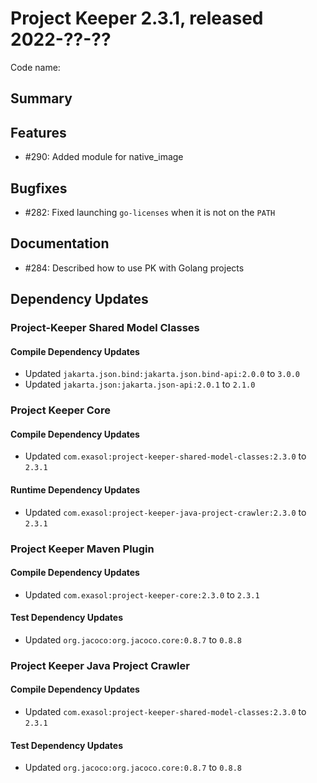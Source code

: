 # Project Keeper 2.3.1, released 2022-??-??

Code name:

## Summary

## Features

* #290: Added module for native_image

## Bugfixes

* #282: Fixed launching `go-licenses` when it is not on the `PATH`

## Documentation

* #284: Described how to use PK with Golang projects

## Dependency Updates

### Project-Keeper Shared Model Classes

#### Compile Dependency Updates

* Updated `jakarta.json.bind:jakarta.json.bind-api:2.0.0` to `3.0.0`
* Updated `jakarta.json:jakarta.json-api:2.0.1` to `2.1.0`

### Project Keeper Core

#### Compile Dependency Updates

* Updated `com.exasol:project-keeper-shared-model-classes:2.3.0` to `2.3.1`

#### Runtime Dependency Updates

* Updated `com.exasol:project-keeper-java-project-crawler:2.3.0` to `2.3.1`

### Project Keeper Maven Plugin

#### Compile Dependency Updates

* Updated `com.exasol:project-keeper-core:2.3.0` to `2.3.1`

#### Test Dependency Updates

* Updated `org.jacoco:org.jacoco.core:0.8.7` to `0.8.8`

### Project Keeper Java Project Crawler

#### Compile Dependency Updates

* Updated `com.exasol:project-keeper-shared-model-classes:2.3.0` to `2.3.1`

#### Test Dependency Updates

* Updated `org.jacoco:org.jacoco.core:0.8.7` to `0.8.8`
